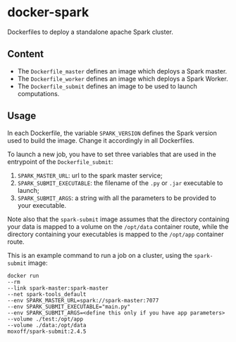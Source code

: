 # docker-spark
Dockerfiles to deploy a standalone apache Spark cluster.

## Content
- The `Dockerfile_master` defines an image which deploys a Spark master.
- The `Dockerfile_worker` defines an image which deploys a Spark Worker.
- The `Dockerfile_submit` defines an image to be used to launch computations.

## Usage
In each Dockerfile, the variable `SPARK_VERSION` defines the Spark version used to build the image. Change it accordingly in all Dockerfiles.

To launch a new job, you have to set three variables that are used in the entrypoint of the `Dockerfile_submit`:
1. `SPARK_MASTER_URL`: url to the spark master service;
2. `SPARK_SUBMIT_EXECUTABLE`: the filename of the `.py` or `.jar` executable to launch;
3. `SPARK_SUBMIT_ARGS`: a string with all the parameters to be provided to your executable.

Note also that the `spark-submit` image assumes that the directory containing your data is mapped to a volume on the `/opt/data` container route, while the directory containing your executables is mapped to the `/opt/app` container route.

This is an example command to run a job on a cluster, using the `spark-submit` image:
```
docker run 
--rm 
--link spark-master:spark-master 
--net spark-tools_default 
--env SPARK_MASTER_URL=spark://spark-master:7077
--env SPARK_SUBMIT_EXECUTABLE="main.py"
--env SPARK_SUBMIT_ARGS=<define this only if you have app parameters>
--volume ./test:/opt/app 
--volume ./data:/opt/data 
moxoff/spark-submit:2.4.5
``` 
